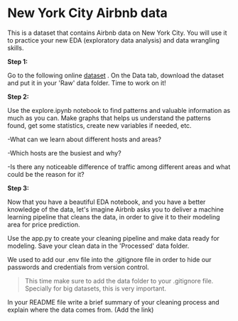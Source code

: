 # New York City Airbnb data

This is a dataset that contains Airbnb data on New York City. You will use it to practice your new EDA (exploratory data analysis) and data wrangling skills.

**Step 1:**

Go to the following online [dataset](https://www.kaggle.com/datasets/dgomonov/new-york-city-airbnb-open-data) . On the Data tab, download the dataset and put it in your 'Raw' data folder. Time to work on it!

**Step 2:**

Use the explore.ipynb notebook to find patterns and valuable information as much as you can. Make graphs that helps us understand the patterns found, get some statistics, create new variables if needed, etc.


-What can we learn about different hosts and areas?

-Which hosts are the busiest and why?

-Is there any noticeable difference of traffic among different areas and what could be the reason for it?

**Step 3:**

Now that you have a beautiful EDA notebook, and you have a better knowledge of the data, let's imagine Airbnb asks you to deliver a machine learning pipeline that cleans the data, in order to give it to their modeling area for price prediction.

Use the app.py to create your cleaning pipeline and make data ready for modeling. Save your clean data in the 'Processed' data folder.

We used to add our .env file into the .gitignore file in order to hide our passwords and credentials from version control. 

>This time make sure to add the data folder to your .gitignore file. Specially for big datasets, this is very important. 

In your README file write a brief summary of your cleaning process and explain where the data comes from. (Add the link)
